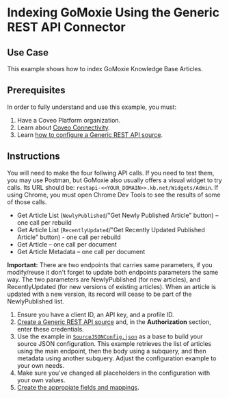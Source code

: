 # Indexing GoMoxie Using the Generic REST API Connector

## Use Case
This example shows how to index GoMoxie Knowledge Base Articles.

## Prerequisites
In order to fully understand and use this example, you must:
1. Have a Coveo Platform organization.
2. Learn about [Coveo Connectivity](https://docs.coveo.com/en/1702/).
3. Learn [how to configure a Generic REST API source](https://docs.coveo.com/en/1896/).

## Instructions
You will need to make the four follwing API calls. If you need to test them, you may use Postman, but GoMoxie also usually offers a visual widget to try calls. Its URL should be: `restapi-<<YOUR_DOMAIN>>.kb.net/Widgets/Admin`. If using Chrome, you must open Chrome Dev Tools to see the results of some of those calls.
* Get Article List (`NewlyPublished`/"Get Newly Published Article" button) – one call per rebuild
* Get Article List (`RecentlyUpdated`/"Get Recently Updated Published Article" button) - one call per rebuild
* Get Article – one call per document
* Get Article Metadata – one call per document

**Important:** There are two endpoints that carries same parameters, if you modify/reuse it don't forget to update both endpoints parameters the same way. The two parameters are NewlyPublished (for new articles), and RecentlyUpdated (for new versions of existing articles). When an article is updated with a new version, its record will cease to be part of the NewlyPublished list.
    
1. Ensure you have a client ID, an API key, and a profile ID.
2. [Create a Generic REST API source](https://docs.coveo.com/en/1896/) and, in the **Authorization** section, enter these credentials.
3. Use the example in [`SourceJSONConfig.json`](https://github.com/coveooss/connectivity-library/commit/fd92a6cd8e2afd6885d6360276cb1d5bc65abe6b) as a base to build your source JSON configuration. This example retrieves the list of articles using the main endpoint, then the body using a subquery, and then metadata using another subquery. Adjust the configuration example to your own needs. 
4. Make sure you've changed all placeholders in the configuration with your own values.
5. [Create the appropiate fields and mappings](https://docs.coveo.com/en/1896/#completion).
